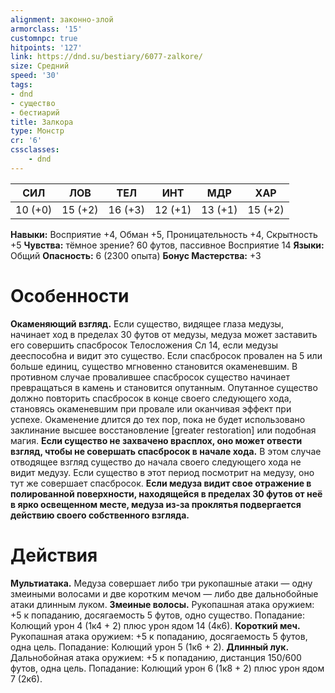 ```yaml
---
alignment: законно-злой
armorclass: '15'
customnpc: true
hitpoints: '127'
link: https://dnd.su/bestiary/6077-zalkore/
size: Средний
speed: '30'
tags:
- dnd
- существо
- бестиарий
title: Залкора
type: Монстр
cr: '6'
cssclasses:
    - dnd
---
```



| СИЛ | ЛОВ | ТЕЛ | ИНТ | МДР | ХАР |
|---|---|---|---|---|---|
| 10 (+0) | 15 (+2) | 16 (+3) | 12 (+1) | 13 (+1) | 15 (+2) |
**Навыки:** Восприятие +4, Обман +5, Проницательность +4, Скрытность +5
**Чувства:** тёмное зрение? 60 футов, пассивное Восприятие 14
**Языки:** Общий
**Опасность:** 6 (2300 опыта)
**Бонус Мастерства:** +3


# Особенности
**Окаменяющий взгляд.** Если существо, видящее глаза медузы, начинает ход в пределах 30 футов от медузы, медуза может заставить его совершить спасбросок Телосложения Сл 14, если медузы дееспособна и видит это существо. Если спасбросок провален на 5 или больше единиц, существо мгновенно становится окаменевшим. В противном случае провалившее спасбросок существо начинает превращаться в камень и становится опутанным. Опутанное существо должно повторить спасбросок в конце своего следующего хода, становясь окаменевшим при провале или оканчивая эффект при успехе. Окаменение длится до тех пор, пока не будет использовано заклинание высшее восстановление [greater restoration] или подобная магия.
**Если существо не захвачено врасплох, оно может отвести взгляд, чтобы не совершать спасбросок в начале хода.** В этом случае отводящее взгляд существо до начала своего следующего хода не видит медузу. Если существо в этот период посмотрит на медузу, оно тут же совершает спасбросок.
**Если медуза видит свое отражение в полированной поверхности, находящейся в пределах 30 футов от неё в ярко освещенном месте, медуза из-за проклятья подвергается действию своего собственного взгляда.** 


# Действия
**Мультиатака.** Медуза совершает либо три рукопашные атаки — одну змеиными волосами и две коротким мечом — либо две дальнобойные атаки длинным луком.
**Змеиные волосы.** Рукопашная атака оружием: +5 к попаданию, досягаемость 5 футов, одно существо. Попадание: Колющий урон 4 (1к4 + 2) плюс урон ядом 14 (4к6).
**Короткий меч.** Рукопашная атака оружием: +5 к попаданию, досягаемость 5 футов, одна цель. Попадание: Колющий урон 5 (1к6 + 2).
**Длинный лук.** Дальнобойная атака оружием: +5 к попаданию, дистанция 150/600 футов, одна цель. Попадание: Колющий урон 6 (1к8 + 2) плюс урон ядом 7 (2к6).
